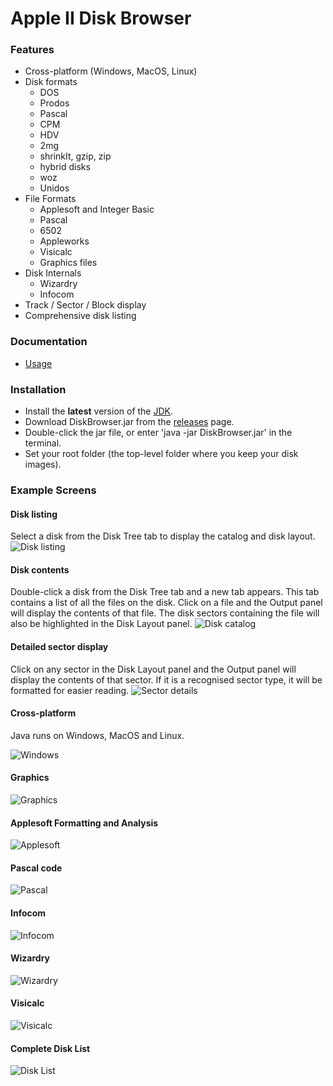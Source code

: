 # Apple II Disk Browser

### Features
- Cross-platform (Windows, MacOS, Linux)
- Disk formats
    - DOS
    - Prodos
    - Pascal
    - CPM
    - HDV
    - 2mg
    - shrinkIt, gzip, zip
    - hybrid disks
    - woz
    - Unidos
- File Formats
    - Applesoft and Integer Basic
    - Pascal
    - 6502
    - Appleworks
    - Visicalc
    - Graphics files 
- Disk Internals
    - Wizardry
    - Infocom
- Track / Sector / Block display
- Comprehensive disk listing

### Documentation
* [Usage](resources/usage.md)

### Installation
* Install the **latest** version of the [JDK](http://www.oracle.com/technetwork/java/javase/downloads/index.html).
* Download DiskBrowser.jar from the [releases](https://github.com/dmolony/diskbrowser/releases) page.
* Double-click the jar file, or enter 'java -jar DiskBrowser.jar' in the terminal.
* Set your root folder (the top-level folder where you keep your disk images).

### Example Screens
#### Disk listing
Select a disk from the Disk Tree tab to display the catalog and disk layout.
![Disk listing](resources/disk1.png?raw=true "Disk listing")
#### Disk contents
Double-click a disk from the Disk Tree tab and a new tab appears. This tab contains a list of all the files on the disk. Click on a file and the Output panel will display the contents of that file. The disk sectors containing the file will also be highlighted in the Disk Layout panel.
![Disk catalog](resources/disk2.png?raw=true "Disk catalog")
#### Detailed sector display
Click on any sector in the Disk Layout panel and the Output panel will display the contents of that sector. If it is a recognised sector type, it will be formatted for easier reading.
![Sector details](resources/sector.png?raw=true "Sector details")
#### Cross-platform
Java runs on Windows, MacOS and Linux.
  
![Windows](resources/windows.png?raw=true "Windows")
#### Graphics 
![Graphics](resources/graphics.png?raw=true "Graphics")
#### Applesoft Formatting and Analysis
![Applesoft](resources/basic.png?raw=true "Applesoft")
#### Pascal code
![Pascal](resources/pascal.png?raw=true "Pascal")
#### Infocom
![Infocom](resources/zork.png?raw=true "Infocom")
#### Wizardry
![Wizardry](resources/wizardry.png?raw=true "Wizardry")
#### Visicalc
![Visicalc](resources/visicalc.png?raw=true "Visicalc")
#### Complete Disk List
![Disk List](resources/disklist.png?raw=true "Disk List")
